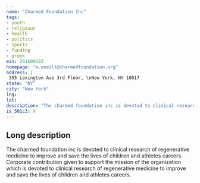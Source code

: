 ```yaml
---
name: "Charmed Foundation Inc"
tags:
- youth
- religious
- health
- politics
- sports
- funding
- greek
ein: 261600282
homepage: "m.oneill@charmedfoundation.org"
address: |
 355 Lexington Ave 3rd Floor, \nNew York, NY 10017
state: "NY"
city: "New York"
lng: 
lat: 
description: "The charmed foundation inc is devoted to clinical research of regenerative medicine to improve and save the lives of children and athletes careers. "
is_501c3: X
---
```


## Long description

The charmed foundation inc is devoted to clinical research of regenerative medicine to improve and save the lives of children and athletes careers. Corporate contribution given to support the mission of the organization which is devoted to clinical research of regenerative medicine to improve and save the lives of children and athletes careers. 
